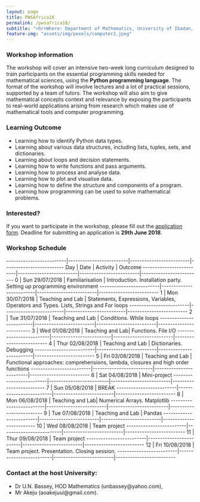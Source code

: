 ```yaml
---
layout: page
title: PWSAfrica18
permalink: /pwsafrica18/
subtitle: "<hr>Where: Department of Mathematics, University of Ibadan, Nigeria. <br> <br> When: July 30 - August 10 2018."
feature-img: "assets/img/pexels/computer2.jpeg"
--- 
```


### Workshop information
The workshop will cover an intensive two-week long curriculum designed to train participants on the essential programming skills needed for mathematical sciences, using the **Python programming language**. The format of the workshop will involve lectures and a lot of practical sessions, supported by a team of tutors. The workshop will also aim to give mathematical concepts context and relevance by exposing the participants to real-world applications arising from research which makes use of mathematical tools and computer programming.


### Learning Outcome
<ul>
<li> Learning how to identify Python data types. </li>
<li> Learning about various data structures, including lists, tuples, sets, and dictionaries. </li>
<li> Learning about loops and decision statements. </li>
<li> Learning how to write functions and pass arguments. </li>
<li> Learning how to process and analyse data. </li>
<li> Learning how to plot and visualise data. </li>
<li> Learning how to define the structure and components of a program. </li>
<li> Learning how programming can be used to solve mathematical problems. </li>
</ul>


### Interested?
If you want to participate in the workshop, please fill out the [application form](https://docs.google.com/forms/d/1HNGjCI76ntX_VrIMPDcpQqJBC9A6O6btCxyVKZaPXUk/edit?ts=5b1fcf97). Deadline for submitting an application is **29th June 2018**. 


### Workshop Schedule

-------------------------|-------------------------|-------------------------|-------------------------
Day | Date | Activity | Outcome
-------------------------|-------------------------|-------------------------|-------------------------
0  |  Sun 29/07/2018	| Familiarisation	| Introduction. Installation party. Setting up programming environment
-------------------------|-------------------------|-------------------------|-------------------------
1  |  Mon 30/07/2018 | Teaching and Lab | Statements, Expressions, Variables, Operators and Types. Lists, Strings and For loops
-------------------------|-------------------------|-------------------------|-------------------------
2  |  Tue 31/07/2018 | Teaching and Lab | Conditions. While loops
-------------------------|-------------------------|-------------------------|-------------------------
3  |  Wed 01/08/2018 | 	Teaching and Lab| Functions. File I/O
-------------------------|-------------------------|-------------------------|-------------------------
4  |  Thur 02/08/2018 | Teaching and Lab | Dictionaries. Debugging
-------------------------|-------------------------|-------------------------|-------------------------
5  |  Fri 03/08/2018 | Teaching and Lab | Functional approaches: comprehensions, lambda, closures and high order functions
-------------------------|-------------------------|-------------------------|-------------------------
6  |  Sat 04/08/2018 | Mini-project
-------------------------|-------------------------|-------------------------|-------------------------
7  |  Sun 05/08/2018 | BREAK
-------------------------|-------------------------|-------------------------|-------------------------
8  |  Mon 06/08/2018 | 	Teaching and Lab| Numerical Arrays. Matplotlib
-------------------------|-------------------------|-------------------------|-------------------------
9  |  Tue 07/08/2018 | Teaching and Lab | Pandas
-------------------------|-------------------------|-------------------------|-------------------------
10  |  Wed 08/08/2018 |  Team project
-------------------------|-------------------------|-------------------------|-------------------------
11  |  Thur 09/08/2018 |  Team project
-------------------------|-------------------------|-------------------------|-------------------------
12  |  Fri 10/08/2018 |  Team project. Presentation. Closing session.
-------------------------|-------------------------|-------------------------|-------------------------

### Contact at the host University: 
<ul>
<li> Dr U.N. Bassey, HOD Mathematics (unbassey@yahoo.com), </li>
<li> Mr Akeju (aoakejuui@gmail.com).</li>
</ul>

